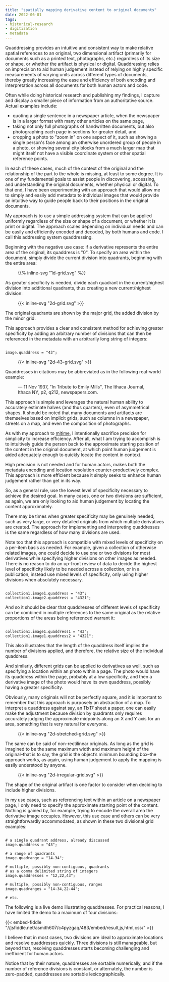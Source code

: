 ```yaml
---
title: "spatially mapping derivative content to original documents"
date: 2022-06-01  
tags:
- historical-research
- digitization
- metadata 
---
```


Quaddressing provides an intuitive and consistent way to make relative spatial references to an original, two dimensional artifact (primarily for documents such as a printed text, photographs, etc.) regardless of its size or shape, or whether the artifact is physical or digital. Quaddressing relies on imprecision to aid human judgement instead of relying on highly specific measurements of varying units across different types of documents, thereby greatly increasing the ease and efficiency of both encoding and interpretation across all documents for both human actors and code. 

<!--more-->

Often while doing historical research and publishing my findings, I capture and display a smaller piece of information from an authoritative source. Actual examples include:

  - quoting a single sentence in a newspaper article, when the newspaper is in a larger format with many other articles on the same page,
  - taking not only full photographs of handwritten documents, but also photographing each page in sections for greater detail, and
  - cropping a photo to "zoom in" on one aspect of it, such as showing a single person's face among an otherwise unordered group of people in a photo, or showing several city blocks from a much larger map that might itself not have a visible coordinate system or other spatial reference points.

In each of these cases, much of the context of the original and the relationship of the part to the whole is missing, at least to some degree. It is one of my fundamental goals to assist people in discovering, accessing, and understanding the original documents, whether physical or digital. To that end, I have been experimenting with an approach that would allow me to simply and easily add metadata to individual images that would provide an intuitive way to guide people back to their positions in the original documents. 

My approach is to use a simple addressing system that can be applied uniformly regardless of the size or shape of a document, or whether it is print or digital. The approach scales depending on individual needs and can be easily and efficiently encoded and decoded, by both humans and code. I call this addressing system quaddressing.

Beginning with the negative use case: if a derivative represents the entire area of the original, its quaddress is "0". To specify an area within the document, simply divide the current division into quadrants, beginning with the entire area: 

<figure class="image"> 
{{% inline-svg "1d-grid.svg" %}}
<figcaption></figcaption>
</figure> 

As greater specificity is needed, divide each quadrant in the current/highest division into additional quadrants, thus creating a new current/highest division:

<figure class="image"> 
{{< inline-svg "2d-grid.svg" >}}
<figcaption></figcaption>
</figure> 

The original quadrants are shown by the major grid, the added division by the minor grid.

This approach provides a clear and consistent method for achieving greater specificity by adding an arbitrary number of divisions that can then be referenced in the metadata with an arbitrarily long string of integers:
 
<pre><code>
image.quaddress = "43";
</code></pre>

<figure class="image"> 
{{< inline-svg "2d-43-grid.svg" >}}
<figcaption></figcaption>
</figure> 

Quaddresses in citations may be abbreviated as in the following real-world example:

<figure>
— 11 Nov 1937, "In Tribute to Emily Mills", The Ithaca Journal, Ithaca NY, p2, q212, newspapers.com.
</figure>

This approach is simple and leverages the natural human ability to accurately estimate halves (and thus quarters), even of asymmetrical shapes. It should be noted that many documents and artifacts are themselves based on implicit grids, such as columns in a newspaper, streets on a map, and even the composition of photographs.

As with my approach to [mitime](http://thisismitime.com), I intentionally sacrifice precision for simplicity to increase efficiency. After all, what I am trying to accomplish is to intuitively guide the person back to the approximate starting position of the content in the original document, at which point human judgement is aided adequately enough to quickly locate the content in context. 

High precision is not needed and for human actors, makes both the metadata encoding and location resolution counter-productively complex. This approach is more efficient because it simply seeks to enhance human judgement rather than get in its way.

So, as a general rule, use the lowest level of specificity necessary to achieve the desired goal. In many cases, one or two divisions are sufficient, as again, we are only looking to aid human judgement by locating the content approximately.

There may be times when greater specificity may be genuinely needed, such as very large, or very detailed originals from which multiple derivatives are created. The approach for implementing and interpreting quaddresses is the same regardless of how many divisions are used.

Note too that this approach is compatible with mixed levels of specificity on a per-item basis as needed. For example, given a collection of otherwise related images, one could decide to use one or two divisions for most derivatives while specifying higher divisions on other images as needed. There is no reason to do an up-front review of data to decide the highest level of specificity likely to be needed across a collection, or in a publication, instead use mixed levels of specificity, only using higher divisions when absolutely necessary.

<pre><code>
collection1.image1.quaddress = "43";
collection1.image2.quaddress = "4321";
</code></pre>

And so it should be clear that quaddresses of different levels of specificity can be combined in multiple references to the same original as the relative proportions of the areas being referenced warrant it:

<pre><code>
collection1.image1.quaddress1 = "43";
collection1.image1.quaddress2 = "4321";
</code></pre>

This also illustrates that the length of the quaddress itself implies the number of divisions applied, and therefore, the relative size of the individual quaddress.

And similarly, different grids can be applied to derivatives as well, such as specifying a location within an photo within a page. The photo would have its quaddress within the page, probably at a low specificity, and then a derivative image of the photo would have its own quaddress, possibly having a greater specificity. 

Obviously, many originals will not be perfectly square, and it is important to remember that this approach is purposely an abstraction of a map. To interpret a quaddress against say, an 11x17 sheet a paper, one can easily make the adjustment because division by quadrants only requires accurately judging the approximate midpoints along an X and Y axis for an area, something that is very natural for everyone.

<figure class="image"> 
{{< inline-svg "2d-stretched-grid.svg" >}}
<figcaption></figcaption>
</figure> 

The same can be said of non-rectilinear originals. As long as the grid is imagined to be the same maximum width and maximum height of the original–that is to say, the grid is the object’s minimum bounding box–the approach works, as again, using human judgement to apply the mapping is easily understood by anyone. 

<figure class="image"> 
{{< inline-svg "2d-irregular-grid.svg" >}}
<figcaption></figcaption>
</figure> 

The shape of the original artifact is one factor to consider when deciding to include higher divisions.

In my use cases, such as referencing text within an article on a newspaper page, I only need to specify the approximate starting point of the content. Nothing is gained by, for example, trying to encode the overall area the derivative image occupies. However, this use case and others can be very straightforwardly accommodated, as shown in these two divisional grid examples:

<pre><code>
# a single quadrant address, already discussed
image.quaddress = "43";

# a range of quadrants
image.quadrange = "14-34";

# multiple, possibly non-contiguous, quadrants 
# as a comma delimited string of integers
image.quaddresses = "12,22,43";

# multiple, possibly non-contiguous, ranges
image.quadranges = "14-34,22-44";

# etc.
</code></pre>

The following is a live demo illustrating quaddresses. For practical reasons, I have limited the demo to a maximum of four divisions:
 
{{< embed-fiddle "//jsfiddle.net/asmith607/c4pyzgaq/483/embed/result,js,html,css/" >}}

I believe that in most cases, two divisions are ideal to approximate locations and resolve quaddresses quickly. Three divisions is still manageable, but beyond that, resolving quaddresses starts becoming challenging and inefficient for human actors.

Notice that by their nature, quaddresses are sortable numerically, and if the number of reference divisions is constant, or alternately, the number is zero-padded, quaddresses are sortable lexicographically.

